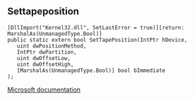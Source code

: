 ## Settapeposition

```
[DllImport("Kernel32.dll", SetLastError = true)][return: MarshalAs(UnmanagedType.Bool)]
public static extern bool SetTapePosition(IntPtr hDevice,
   uint dwPositionMethod,
   IntPtr dwPartition,
   uint dwOffsetLow,
   uint dwOffsetHigh,
   [MarshalAs(UnmanagedType.Bool)] bool bImmediate
);
```

[Microsoft documentation](https://docs.microsoft.com/en-us/windows/win32/api/winbase/nf-winbase-settapeposition)

